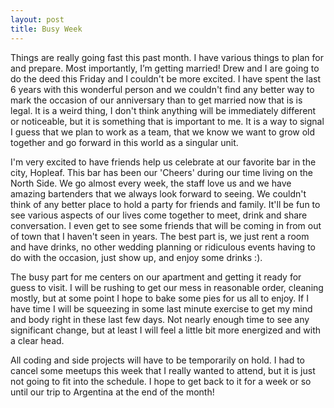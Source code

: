 ```yaml
---
layout: post
title: Busy Week
---
```


Things are really going fast this past month.  I have various things to plan for and prepare.  Most importantly, I’m getting married! Drew and I are going to do the deed this Friday and I couldn't be more excited. I have spent the last 6 years with this wonderful person and we couldn't find any better way to mark the occasion of our anniversary than to get married now that is is legal. It is a weird thing, I don't think anything will be immediately different or noticeable, but it is something that is important to me.  It is a way to signal I guess that we plan to work as a team, that we know we want to grow old together and go forward in this world as a singular unit.

I'm very excited to have friends help us celebrate at our favorite bar in the city, Hopleaf.  This bar has been our 'Cheers' during our time living on the North Side.  We go almost every week, the staff love us and we have amazing bartenders that we always look forward to seeing. We couldn't think of any better place to hold a party for friends and family.  It'll be fun to see various aspects of our lives come together to meet, drink and share conversation. I even get to see some friends that will be coming in from out of town that I haven't seen in years. The best part is, we just rent a room and have drinks, no other wedding planning or ridiculous events having to do with the occasion, just show up, and enjoy some drinks :).

The busy part for me centers on our apartment and getting it ready for guess to visit.  I will be rushing to get our mess in reasonable order, cleaning mostly, but at some point I hope to bake some pies for us all to enjoy.  If I have time I will be squeezing in some last minute exercise to get my mind and body right in these last few days.  Not nearly enough time to see any significant change, but at least I will feel a little bit more energized and with a clear head.

All coding and side projects will have to be temporarily on hold. I had to cancel some meetups this week that I really wanted to attend, but it is just not going to fit into the schedule.  I hope to get back to it for a week or so until our trip to Argentina at the end of the month!

